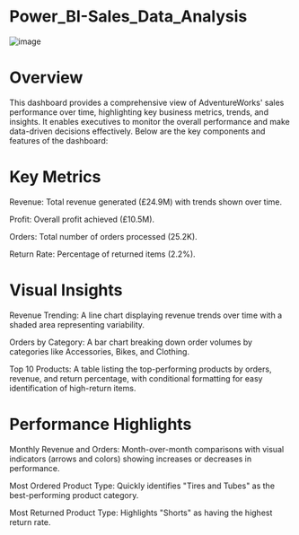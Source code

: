 # Power_BI-Sales_Data_Analysis
![image](https://github.com/user-attachments/assets/f92be281-eebd-49a2-8648-8097eec51798)
# Overview
This dashboard provides a comprehensive view of AdventureWorks' sales performance over time, highlighting key business metrics, trends, and insights. 
It enables executives to monitor the overall performance and make data-driven decisions effectively. Below are the key components and features of the dashboard:

# Key Metrics
  Revenue: Total revenue generated (£24.9M) with trends shown over time.
  
  Profit: Overall profit achieved (£10.5M).
  
  Orders: Total number of orders processed (25.2K).
  
  Return Rate: Percentage of returned items (2.2%).
  
  
# Visual Insights
  Revenue Trending: A line chart displaying revenue trends over time with a shaded area representing variability.
  
  Orders by Category: A bar chart breaking down order volumes by categories like Accessories, Bikes, and Clothing.
  
  Top 10 Products: A table listing the top-performing products by orders, revenue, and return percentage, with conditional formatting for easy identification of high-return items.


# Performance Highlights
  Monthly Revenue and Orders: Month-over-month comparisons with visual indicators (arrows and colors) showing increases or decreases in performance.
  
  Most Ordered Product Type: Quickly identifies "Tires and Tubes" as the best-performing product category.
  
  Most Returned Product Type: Highlights "Shorts" as having the highest return rate.

